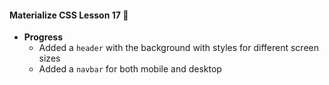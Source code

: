#### Materialize CSS Lesson 17 :art:

- **Progress**
    - Added a `header` with the background with styles for different screen sizes
    - Added a `navbar` for both mobile and desktop
